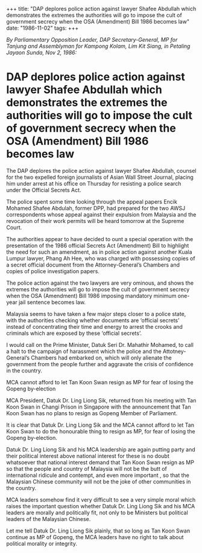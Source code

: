 +++ 
title: "DAP deplores police action against lawyer Shafee Abdullah which demonstrates the extremes the authorities will go to impose the cult of government secrecy when the OSA (Amendment) Bill 1986 becomes law"
date: "1986-11-02"
tags:
+++

_By Parliamentary Opposition Leader, DAP Secretary-General, MP for Tanjung and Assemblyman for Kampong Kolam, Lim Kit Siang, in Petaling Jayaon Sunda, Nov 2, 1986:_

# DAP deplores police action against lawyer Shafee Abdullah which demonstrates the extremes the authorities will go to impose the cult of government secrecy when the OSA (Amendment) Bill 1986 becomes law

The DAP deplores the police action against lawyer Shafee Abdullah, counsel for the two expelled foreign journalists of Asian Wall Street Journal, placing him under arrest at his office on Thursday for resisting a police search under the Official Secrets Act.</u>

The police spent some time looking through the appeal papers Encik Mohamed Shafee Abdulah, former DPP, had prepared for the two AWSJ correspondents whose appeal against their expulsion from Malaysia and the revocation of their work permits will be heard tomorrow at the Supreme Court.

The authorities appear to have decided to ount a special operation with the presentation of the 1986 official Secrets Act (Amendment) Bill to highlight the need for such an amendment, as in police action against another Kuala Lumpur lawyer, Phang Ah Hee, who was charged with possessing copies of a secret official document from the Attorney-General’s Chambers and copies of police investigation papers.

The police action against the two lawyers are very ominous, and shows the extremes the authorities will go to impose the cult of government secrecy when the OSA (Amendment) Bill 1986 imposing mandatory minimum one-year jail sentence becomes law.

Malaysia seems to have taken a few major steps closer to a police state, with the authorities checking whether documents are ‘official secrets’ instead of concentrating their time and energy to arrest the crooks and criminals which are exposed by these ‘official secrets’.

I would call on the Prime Minister, Datuk Seri Dr. Mahathir Mohamed, to call a halt to the campaign of harassment which the police and the Attotney-General’s Chambers had embarked on, which will only alienate the government from the people further and aggravate the crisis of confidence in the country.

MCA cannot afford to let Tan Koon Swan resign as MP for fear of losing the Gopeng by-election

MCA President, Datuk Dr. Ling Liong Sik, returned from his meeting with Tan Koon Swan in Changi Prison in Singapore with the announcement that Tan Koon Swan has no plans to resign as Gopeng Member of Parliament.

It is clear that Datuk Dr. Ling Liong Sik and the MCA cannot afford to let Tan Koon Swan to do the honourable thing to resign as MP, for fear of losing the Gopeng by-election.

Datuk Dr. Ling Liong Sik and his MCA leadership are again putting party and their political interest above national interest for these is no doubt whatsoever that national interest demand that Tan Koon Swan resign as MP so that the people and country of Malaysia will not be the butt of international ridicule and contempt, and even more important , so that the Malaysian Chinese community will not be the joke of other communities in the country.

MCA leaders somehow find it very difficult to see a very simple moral which raises the important question whether Datuk Dr. Ling Liong Sik and his MCA leaders are morally and politically fit, not only to be Ministers but political leaders of the Malaysian Chinese.

Let me tell Datuk Dr. Ling Liong Sik plainly, that so long as Tan Koon Swan continue as MP of Gopeng, the MCA leaders have no right to talk about political morality or integrity.
 
